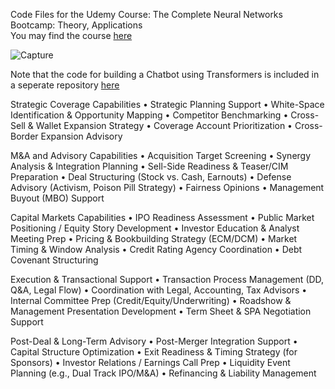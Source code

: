 Code Files for the Udemy Course: The Complete Neural Networks Bootcamp: Theory, Applications </br>
You may find the course [here](https://www.udemy.com/the-complete-neural-networks-bootcamp-theory-applications/)

![Capture](https://user-images.githubusercontent.com/30661597/59561984-1debea00-9059-11e9-8665-1d09d05652f6.PNG)

Note that the code for building a Chatbot using Transformers is included in a seperate repository [here](https://github.com/fawazsammani/chatbot-transformer)

Strategic Coverage Capabilities
	•	Strategic Planning Support
	•	White-Space Identification & Opportunity Mapping
	•	Competitor Benchmarking
	•	Cross-Sell & Wallet Expansion Strategy
	•	Coverage Account Prioritization
	•	Cross-Border Expansion Advisory

M&A and Advisory Capabilities
	•	Acquisition Target Screening
	•	Synergy Analysis & Integration Planning
	•	Sell-Side Readiness & Teaser/CIM Preparation
	•	Deal Structuring (Stock vs. Cash, Earnouts)
	•	Defense Advisory (Activism, Poison Pill Strategy)
	•	Fairness Opinions
	•	Management Buyout (MBO) Support

Capital Markets Capabilities
	•	IPO Readiness Assessment
	•	Public Market Positioning / Equity Story Development
	•	Investor Education & Analyst Meeting Prep
	•	Pricing & Bookbuilding Strategy (ECM/DCM)
	•	Market Timing & Window Analysis
	•	Credit Rating Agency Coordination
	•	Debt Covenant Structuring

Execution & Transactional Support
	•	Transaction Process Management (DD, Q&A, Legal Flow)
	•	Coordination with Legal, Accounting, Tax Advisors
	•	Internal Committee Prep (Credit/Equity/Underwriting)
	•	Roadshow & Management Presentation Development
	•	Term Sheet & SPA Negotiation Support

Post-Deal & Long-Term Advisory
	•	Post-Merger Integration Support
	•	Capital Structure Optimization
	•	Exit Readiness & Timing Strategy (for Sponsors)
	•	Investor Relations / Earnings Call Prep
	•	Liquidity Event Planning (e.g., Dual Track IPO/M&A)
	•	Refinancing & Liability Management
